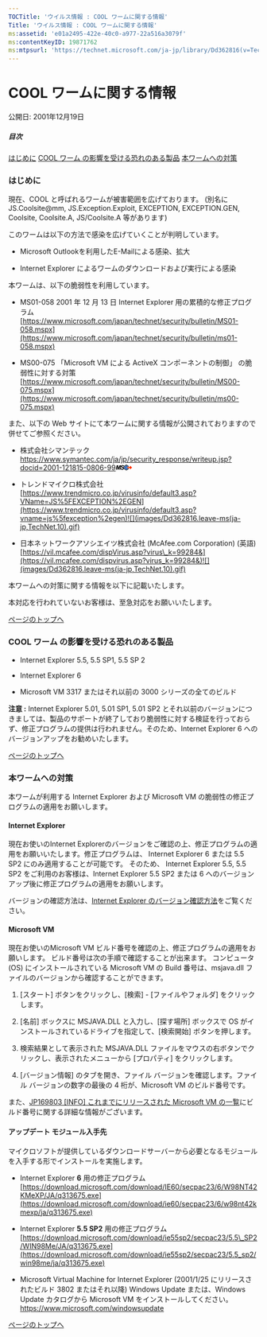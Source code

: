 ```yaml
---
TOCTitle: 'ウイルス情報 : COOL ワームに関する情報'
Title: 'ウイルス情報 : COOL ワームに関する情報'
ms:assetid: 'e01a2495-422e-40c0-a977-22a516a3079f'
ms:contentKeyID: 19871762
ms:mtpsurl: 'https://technet.microsoft.com/ja-jp/library/Dd362816(v=TechNet.10)'
---
```


COOL ワームに関する情報
=======================

公開日: 2001年12月19日

##### 目次

[](#ecaa)[はじめに](#ecaa)
[](#ebaa)[COOL ワーム の影響を受ける恐れのある製品](#ebaa)
[](#eaaa)[本ワームへの対策](#eaaa)

### はじめに

現在、COOL と呼ばれるワームが被害範囲を広げております。 (別名に JS.Coolsite@mm, JS.Exception.Exploit, EXCEPTION, EXCEPTION.GEN, Coolsite, Coolsite.A, JS/Coolsite.A 等があります)

このワームは以下の方法で感染を広げていくことが判明しています。

-   Microsoft Outlookを利用したE-Mailによる感染、拡大

-   Internet Explorer によるワームのダウンロードおよび実行による感染

本ワームは、以下の脆弱性を利用しています。

-   MS01-058 2001 年 12 月 13 日 Internet Explorer 用の累積的な修正プログラム  
    [https://www.microsoft.com/japan/technet/security/bulletin/MS01-058.mspx](https://www.microsoft.com/japan/technet/security/bulletin/ms01-058.mspx)

-   MS00-075 「Microsoft VM による ActiveX コンポーネントの制御」 の脆弱性に対する対策  
    [https://www.microsoft.com/japan/technet/security/bulletin/MS00-075.mspx](https://www.microsoft.com/japan/technet/security/bulletin/ms00-075.mspx)

また、以下の Web サイトにて本ワームに関する情報が公開されておりますので併せてご参照ください。

-   株式会社シマンテック  
    <https://www.symantec.com/ja/jp/security_response/writeup.jsp?docid=2001-121815-0806-99>![](images/Dd362816.leave-ms(ja-jp,TechNet.10).gif)

-   トレンドマイクロ株式会社  
    [https://www.trendmicro.co.jp/virusinfo/default3.asp?VName=JS%5FEXCEPTION%2EGEN](https://www.trendmicro.co.jp/virusinfo/default3.asp?vname=js%5fexception%2egen)![](images/Dd362816.leave-ms(ja-jp,TechNet.10).gif)

-   日本ネットワークアソシエイツ株式会社 (McAfee.com Corporation) (英語)  
    [https://vil.mcafee.com/dispVirus.asp?virus\_k=99284&](https://vil.mcafee.com/dispvirus.asp?virus_k=99284&)![](images/Dd362816.leave-ms(ja-jp,TechNet.10).gif)

本ワームへの対策に関する情報を以下に記載いたします。

本対応を行われていないお客様は、至急対応をお願いいたします。

[](#mainsection)[ページのトップへ](#mainsection)

### COOL ワーム の影響を受ける恐れのある製品

-   Internet Explorer 5.5, 5.5 SP1, 5.5 SP 2

-   Internet Explorer 6

-   Microsoft VM 3317 またはそれ以前の 3000 シリーズの全てのビルド

**注意 :** Internet Explorer 5.01, 5.01 SP1, 5.01 SP2 とそれ以前のバージョンにつきましては、製品のサポートが終了しており脆弱性に対する検証を行っておらず、修正プログラムの提供は行われません。そのため、Internet Explorer 6 へのバージョンアップをお勧めいたします。

[](#mainsection)[ページのトップへ](#mainsection)

### 本ワームへの対策

本ワームが利用する Internet Explorer および Microsoft VM の脆弱性の修正プログラムの適用をお願いします。

#### Internet Explorer

現在お使いのInternet Explorerのバージョンをご確認の上、修正プログラムの適用をお願いいたします。修正プログラムは、 Internet Explorer 6 または 5.5 SP2 にのみ適用することが可能です。 そのため、 Internet Explorer 5.5, 5.5 SP2 をご利用のお客様は、Internet Explorer 5.5 SP2 または 6 へのバージョンアップ後に修正プログラムの適用をお願いします。

バージョンの確認方法は、[Internet Explorer のバージョン確認方法](https://www.microsoft.com/japan/security/bulletins/ver_ie.mspx)をご覧ください。

#### Microsoft VM

現在お使いのMicrosoft VM ビルド番号を確認の上、修正プログラムの適用をお願いします。 ビルド番号は次の手順で確認することが出来ます。 コンピュータ (OS) にインストールされている Microsoft VM の Build 番号は、msjava.dll ファイルのバージョンから確認することができます。

1.  \[スタート\] ボタンをクリックし、\[検索\] - \[ファイルやフォルダ\] をクリックします。

2.  \[名前\] ボックスに MSJAVA.DLL と入力し、\[探す場所\] ボックスで OS がインストールされているドライブを指定して、\[検索開始\] ボタンを押します。

3.  検索結果として表示された MSJAVA.DLL ファイルをマウスの右ボタンでクリックし、表示されたメニューから \[プロパティ\] をクリックします。

4.  \[バージョン情報\] のタブを開き、ファイル バージョンを確認します。ファイル バージョンの数字の最後の 4 桁が、Microsoft VM のビルド番号です。

また、[JP169803 \[INFO\] これまでにリリースされた Microsoft VM の一覧](https://support.microsoft.com/default.aspx?scid=kb;ja;jp169803)にビルド番号に関する詳細な情報がございます。

#### アップデート モジュール入手先

マイクロソフトが提供しているダウンロードサーバーから必要となるモジュールを入手する形でインストールを実施します。

-   Internet Explorer **6** 用の修正プログラム  
    [https://download.microsoft.com/download/IE60/secpac23/6/W98NT42KMeXP/JA/q313675.exe](https://download.microsoft.com/download/ie60/secpac23/6/w98nt42kmexp/ja/q313675.exe)

-   Internet Explorer **5.5 SP2** 用の修正プログラム  
    [https://download.microsoft.com/download/ie55sp2/secpac23/5.5\_SP2/WIN98Me/JA/q313675.exe](https://download.microsoft.com/download/ie55sp2/secpac23/5.5_sp2/win98me/ja/q313675.exe)

-   Microsoft Virtual Machine for Internet Explorer (2001/1/25 にリリースされたビルド 3802 またはそれ以降)
    Windows Update または、Windows Update カタログから Microsoft VM をインストールしてください。
    <https://www.microsoft.com/windowsupdate>

[](#mainsection)[ページのトップへ](#mainsection)
